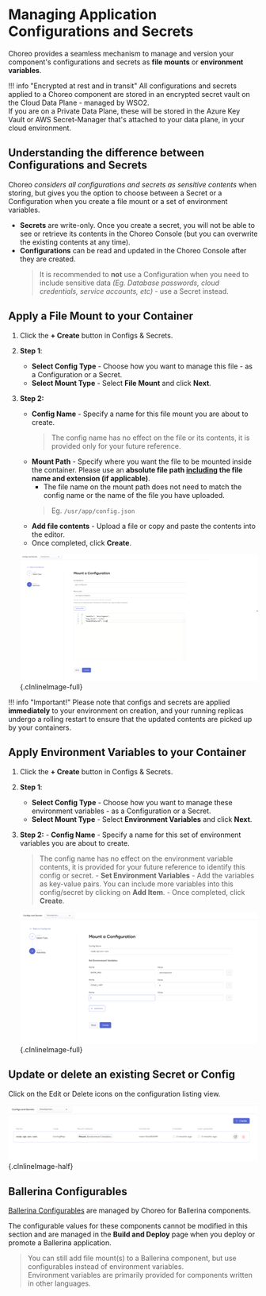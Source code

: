 # Managing Application Configurations and Secrets

Choreo provides a seamless mechanism to manage and version your component's configurations and secrets as **file mounts** or **environment variables**.

!!! info "Encrypted at rest and in transit"
    All configurations and secrets applied to a Choreo component are stored in an encrypted secret vault on the Cloud Data Plane - managed by WSO2.
    <br/>If you are on a Private Data Plane, these will be stored in the Azure Key Vault or AWS Secret-Manager that's attached to your data plane, in your cloud environment.

## Understanding the difference between Configurations and Secrets

Choreo _considers all configurations and secrets as sensitive contents_ when storing, but gives you the option to choose between a Secret or a Configuration when you create a file mount or a set of environment variables.

- **Secrets** are write-only. Once you create a secret, you will not be able to see or retrieve its contents in the Choreo Console (but you can overwrite the existing contents at any time).
- **Configurations** can be read and updated in the Choreo Console after they are created.
  > It is recommended to **not** use a Configuration when you need to include sensitive data _(Eg. Database passwords, cloud credentials, service accounts, etc)_ - use a Secret instead.

## Apply a File Mount to your Container

1.  Click the **+ Create** button in Configs & Secrets.

2.  **Step 1**:

    - **Select Config Type** - Choose how you want to manage this file - as a Configuration or a Secret.
    - **Select Mount Type** - Select **File Mount** and click **Next**.

3.  **Step 2:** 
    - **Config Name** - Specify a name for this file mount you are about to create.
        > The config name has no effect on the file or its contents, it is provided only for your future reference.
    - **Mount Path** - Specify where you want the file to be mounted inside the container. Please use an **absolute file path <u>including</u> the file name and extension (if applicable)**.
        - The file name on the mount path does not need to match the config name or the name of the file you have uploaded.<br/>
        > Eg. `/usr/app/config.json`
    - **Add file contents** - Upload a file or copy and paste the contents into the editor.
    - Once completed, click **Create**.

    ![Create file mount](../../assets/img/deploy/devops/configs/create-file-mount.png){.cInlineImage-full}

!!! info "Important!"
    Please note that configs and secrets are applied **immediately** to your environment on creation, and your running replicas undergo a rolling restart to ensure that the updated contents are
    picked up by your containers.

## Apply Environment Variables to your Container

1.  Click the **+ Create** button in Configs & Secrets.

2.  **Step 1**:

    - **Select Config Type** - Choose how you want to manage these environment variables - as a Configuration or a Secret.
    - **Select Mount Type** - Select **Environment Variables** and click **Next**.

3.  **Step 2:** - **Config Name** - Specify a name for this set of environment variables you are about to create.
    > The config name has no effect on the environment variable contents, it is provided for your future reference to identify this config or secret.
        - **Set Environment Variables** - Add the variables as key-value pairs. You can include more variables into this config/secret by clicking on **Add Item**.
        - Once completed, click **Create**.

    ![Create env vars](../../assets/img/deploy/devops/configs/create-env-vars.png){.cInlineImage-full}

## Update or delete an existing Secret or Config

Click on the Edit or Delete icons on the configuration listing view.

![Modify existing configs](../../assets/img/deploy/devops/configs/create-or-delete-config.png){.cInlineImage-half}

## Ballerina Configurables

[Ballerina Configurables](https://ballerina.io/learn/by-example/configurable-variables/) are managed by Choreo for Ballerina components.

The configurable values for these components cannot be modified in this section and are managed in the **Build and Deploy** page when you deploy or promote a Ballerina application.

> You can still add file mount(s) to a Ballerina component, but use configurables instead of environment variables. <br/>
Environment variables are primarily provided for components written in other languages.
